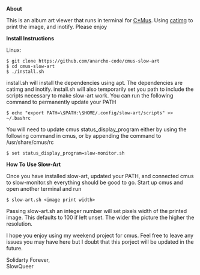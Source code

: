 **About**

This is an album art viewer that runs in terminal for [C\*Mus](https://cmus.github.io/). Using [catimg](https://github.com/posva/catimg) to print the image, and inotify. Please enjoy

**Install Instructions**

Linux:

    $ git clone https://github.com/anarcho-code/cmus-slow-art
    $ cd cmus-slow-art
    $ ./install.sh

install.sh will install the dependencies using apt. The dependencies are catimg and inotify. install.sh will also temporarily set you path to include the scripts necessary to make slow-art work. You can run the following command to permanently update your PATH

    $ echo "export PATH=\$PATH:\$HOME/.config/slow-art/scripts" >> ~/.bashrc

You will need to update cmus status_display_program either by using the following command in cmus, or by appending the command to /usr/share/cmus/rc

    $ set status_display_program=slow-monitor.sh

**How To Use Slow-Art**

Once you have installed slow-art, updated your PATH, and connected cmus to slow-monitor.sh everything should be good to go. Start up cmus and open another terminal and run

    $ slow-art.sh <image print width>

Passing slow-art.sh an integer number will set pixels width of the printed image. This defaults to 100 if left unset. The wider the picture the higher the resolution.

I hope you enjoy using my weekend project for cmus. Feel free to leave any issues you may have here but I doubt that this porject will be updated in the future.

Solidarty Forever,\
SlowQueer
